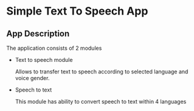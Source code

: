 <h1>Simple Text To Speech App</h1>

<h2>App Description</h2>

<p>The application consists of 2 modules<p>
<ul>
  <li>Text to speech module</li>
  <p>Allows to transfer text to speech according to selected language and voice gender.</p>
  <li>Speech to text</li>
  <p>This module has ability to convert speech to text within 4 languages</p>
</ul>

